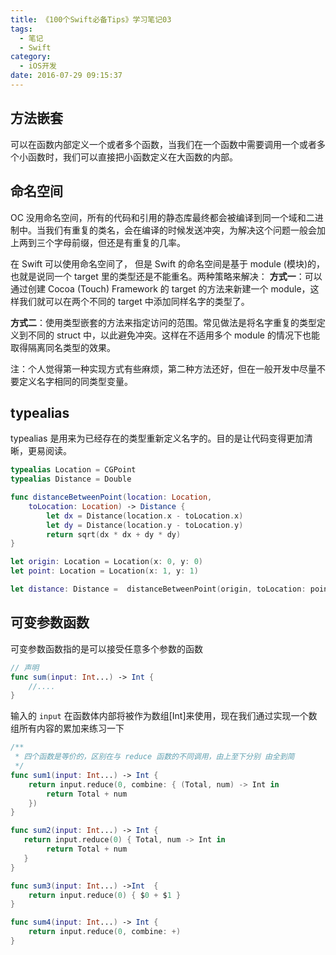 ```yaml
---
title: 《100个Swift必备Tips》学习笔记03
tags:
  - 笔记
  - Swift
category:
  - iOS开发
date: 2016-07-29 09:15:37
---
```


## 方法嵌套
可以在函数内部定义一个或者多个函数，当我们在一个函数中需要调用一个或者多个小函数时，我们可以直接把小函数定义在大函数的内部。

## 命名空间
OC 没用命名空间，所有的代码和引用的静态库最终都会被编译到同一个域和二进制中。当我们有重复的类名，会在编译的时候发送冲突，为解决这个问题一般会加上两到三个字母前缀，但还是有重复的几率。

在 Swift 可以使用命名空间了， 但是 Swift 的命名空间是基于 module (模块)的，也就是说同一个 target 里的类型还是不能重名。两种策略来解决：
**方式一**：可以通过创建 Cocoa (Touch) Framework 的 target 的方法来新建一个 module，这样我们就可以在两个不同的 target 中添加同样名字的类型了。

**方式二**：使用类型嵌套的方法来指定访问的范围。常见做法是将名字重复的类型定义到不同的 struct 中，以此避免冲突。这样在不适用多个 module 的情况下也能取得隔离同名类型的效果。

注：个人觉得第一种实现方式有些麻烦，第二种方法还好，但在一般开发中尽量不要定义名字相同的同类型变量。

## typealias 
typealias 是用来为已经存在的类型重新定义名字的。目的是让代码变得更加清晰，更易阅读。

```swift
typealias Location = CGPoint
typealias Distance = Double

func distanceBetweenPoint(location: Location,
    toLocation: Location) -> Distance {
        let dx = Distance(location.x - toLocation.x)
        let dy = Distance(location.y - toLocation.y)
        return sqrt(dx * dx + dy * dy)
}

let origin: Location = Location(x: 0, y: 0)
let point: Location = Location(x: 1, y: 1)

let distance: Distance =  distanceBetweenPoint(origin, toLocation: point)”
```

##  可变参数函数
可变参数函数指的是可以接受任意多个参数的函数

```swift
// 声明
func sum(input: Int...) -> Int {
    //....
}
```
输入的 `input` 在函数体内部将被作为数组[Int]来使用，现在我们通过实现一个数组所有内容的累加来练习一下

```swift
/**
 * 四个函数是等价的，区别在与 reduce 函数的不同调用，由上至下分别 由全到简
 */
func sum1(input: Int...) -> Int {
    return input.reduce(0, combine: { (Total, num) -> Int in
        return Total + num
    })
}

func sum2(input: Int...) -> Int {
   return input.reduce(0) { Total, num -> Int in
        return Total + num
   }
}

func sum3(input: Int...) ->Int  {
    return input.reduce(0) { $0 + $1 }
}

func sum4(input: Int...) -> Int {
    return input.reduce(0, combine: +)
}
```


